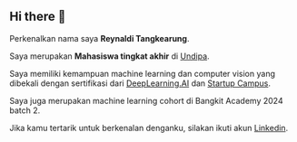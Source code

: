 ## Hi there 👋

Perkenalkan nama saya **Reynaldi Tangkearung**.<br>

Saya merupakan **Mahasiswa tingkat akhir** di [Undipa](https://site.undipa.ac.id/).<br>

Saya memiliki kemampuan machine learning dan computer vision yang dibekali dengan sertifikasi dari [DeepLearning.AI](https://coursera.org/share/f3d933766f7a8f03cba69397e831154f) dan [Startup Campus](https://startupcampus.id/certificate/KM5-AID2C6).<br>

Saya juga merupakan machine learning cohort di Bangkit Academy 2024 batch 2.<br>

Jika kamu tertarik untuk berkenalan denganku, silakan ikuti akun [Linkedin](https://www.linkedin.com/in/reynaldi-tangkearung/).
